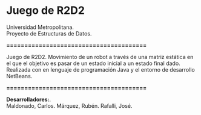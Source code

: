 # **Juego de R2D2**

Universidad Metropolitana.  
Proyecto de Estructuras de Datos.  

**=======================================**

Juego de R2D2. Movimiento de un robot a través de una matriz estática en el que el objetivo es pasar de un estado inicial a un estado final dado.  
Realizada con en lenguaje de programación Java y el entorno de desarrollo NetBeans. 

**=======================================**  

**Desarrolladores:**.  
Maldonado, Carlos.
Márquez, Rubén.
Rafalli, José.
